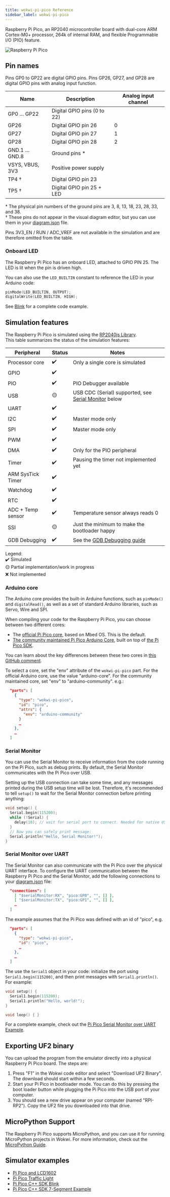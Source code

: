 ```yaml
---
title: wokwi-pi-pico Reference
sidebar_label: wokwi-pi-pico
---
```


Raspberry Pi Pico, an RP2040 microcontroller board with dual-core ARM Cortex-M0+ processor, 264k of internal RAM, and flexible
Programmable I/O (PIO) feature.

![Raspberry Pi Pico](wokwi-pi-pico.svg)

## Pin names

Pins GP0 to GP22 are digital GPIO pins. Pins GP26, GP27, and GP28 are digital GPIO pins with analog input function.

| Name            | Description                 | Analog input channel |
| --------------- | --------------------------- | -------------------- |
| GP0 … GP22      | Digital GPIO pins (0 to 22) |                      |
| GP26            | Digital GPIO pin 26         | 0                    |
| GP27            | Digital GPIO pin 27         | 1                    |
| GP28            | Digital GPIO pin 28         | 2                    |
| GND.1 … GND.8   | Ground pins \*              |                      |
| VSYS, VBUS, 3V3 | Positive power supply       |                      |
| TP4 †           | Digital GPIO pin 23         |                      |
| TP5 †           | Digital GPIO pin 25 + LED   |                      |

\* The physical pin numbers of the ground pins are 3, 8, 13, 18, 23, 28, 33, and 38.  
† These pins do not appear in the visual diagram editor, but you can use them in your [diagram.json](../diagram-format) file.

Pins 3V3_EN / RUN / ADC_VREF are not available in the simulation and are therefore omitted from the table.

### Onboard LED

The Raspberry Pi Pico has an onboard LED, attached to GPIO PIN 25. The LED is lit when the pin is driven high.

You can also use the `LED_BUILTIN` constant to reference the LED in your Arduino code:

```cpp
pinMode(LED_BUILTIN, OUTPUT);
digitalWrite(LED_BUILTIN, HIGH);
```

See [Blink](https://wokwi.com/projects/297755575592157709) for a complete code example.

## Simulation features

The Raspberry Pi Pico is simulated using the [RP2040js Library](https://github.com/wokwi/rp2040js).  
This table summarizes the status of the simulation features:

| Peripheral        | Status | Notes                                                                   |
| ----------------- | ------ | ----------------------------------------------------------------------- |
| Processor core    | ✔️     | Only a single core is simulated                                         |
| GPIO              | ✔️     |                                                                         |
| PIO               | ✔️     | PIO Debugger available                                                  |
| USB               | 🟡     | USB CDC (Serial) supported, see [Serial Monitor](#serial-monitor) below |
| UART              | ✔️     |                                                                         |
| I2C               | ✔️     | Master mode only                                                        |
| SPI               | ✔️     | Master mode only                                                        |
| PWM               | ✔️     |                                                                         |
| DMA               | ✔️     | Only for the PIO peripheral                                             |
| Timer             | ✔️     | Pausing the timer not implemented yet                                   |
| ARM SysTick Timer | ✔️     |                                                                         |
| Watchdog          | ✔️     |                                                                         |
| RTC               | ✔️     |                                                                         |
| ADC + Temp sensor | ✔️     | Temperature sensor always reads 0                                       |
| SSI               | 🟡     | Just the minimum to make the bootloader happy                           |
| GDB Debugging     | ✔️     | See the [GDB Debugging guide](../gdb-debugging)                         |

Legend:  
✔️ Simulated  
🟡 Partial implementation/work in progress  
❌ Not implemented

### Arduino core

The Arduino core provides the built-in Arduino functions, such as `pinMode()` and `digitalRead()`, as well as a set of standard Arduino libraries, such as Servo, Wire and SPI.

When compiling your code for the Raspberry Pi Pico, you can choose between two different cores:

- The [official Pi Pico core](https://github.com/arduino/ArduinoCore-mbed), based on Mbed OS. This is the default.
- [The community maintained Pi Pico Arduino Core](https://github.com/earlephilhower/arduino-pico), built on top of [the Pi Pico SDK](https://github.com/raspberrypi/pico-sdk).

You can learn about the key differences between these two cores in [this GitHub comment](https://github.com/earlephilhower/arduino-pico/issues/117#issuecomment-830356795).

To select a core, set the "env" attribute of the `wokwi-pi-pico` part. For the official Arduino core, use the value "arduino-core". For the community maintained core, set "env" to "arduino-community". e.g.:

```json
  "parts": [
    {
      "type": "wokwi-pi-pico",
      "id": "pico",
      "attrs": {
        "env": "arduino-community"
      }
      …
    },
    …
  ]
```

### Serial Monitor

You can use the Serial Monitor to receive information from the code running on the Pi Pico, such as debug prints. By default, the Serial Monitor communicates with
the Pi Pico over USB.

Setting up the USB connection can take some time, and any messages printed during
the USB setup time will be lost. Therefore, it's recommended to tell `setup()` to wait for the Serial Monitor connection before printing anything:

```cpp
void setup() {
  Serial.begin(115200);
  while (!Serial) {
    delay(10); // wait for serial port to connect. Needed for native USB
  }
  // Now you can safely print message:
  Serial.println("Hello, Serial Monitor!");
}
```

### Serial Monitor over UART

The Serial Monitor can also communicate with the Pi Pico over the physical UART interface. To configure the UART communication between the Raspberry Pi Pico and the Serial Monitor, add the following connections to your [diagram.json](../diagram-format#connections) file:

```json
  "connections": [
    [ "$serialMonitor:RX", "pico:GP0", "", [] ],
    [ "$serialMonitor:TX", "pico:GP1", "", [] ],
    …
  ]
```

The example assumes that the Pi Pico was defined with an id of "pico", e.g.

```json
  "parts": [
    {
      "type": "wokwi-pi-pico",
      "id": "pico",
      …
    },
    …
  ]
```

The use the `Serial1` object in your code: initialize the port using `Serial1.begin(115200)`, and then print messages with `Serial1.println()`. For example:

```cpp
void setup() {
  Serial1.begin(115200);
  Serial1.println("Hello, world!");
}

void loop() { }
```

For a complete example, check out the [Pi Pico Serial Monitor over UART Example](https://wokwi.com/projects/297755360074138125).

## Exporting UF2 binary

You can upload the program from the emulator directly into a physical Raspberry Pi Pico board. The steps are:

1. Press "F1" in the Wokwi code editor and select "Download UF2 Binary".
   The download should start within a few seconds.
2. Start your Pi Pico in bootloader mode. You can do this by pressing the boot loader button while
   plugging the Pi Pico into the USB port of your computer.
3. You should see a new drive appear on your computer (named "RPI-RP2"). Copy the UF2 file you downloaded into that drive.

## MicroPython Support

The Raspberry Pi Pico supports MicroPython, and you can use it for running MicroPython projects in Wokwi. For more information, check out the [MicroPython Guide](../guides/micropython).

## Simulator examples

- [Pi Pico and LCD1602](https://wokwi.com/projects/297323005822894602)
- [Pi Pico Traffic Light](https://wokwi.com/projects/297322571959894536)
- [Pi Pico C++ SDK Blink](https://wokwi.com/projects/298013072042230285)
- [Pi Pico C++ SDK 7-Segment Example](https://wokwi.com/projects/298014884249993738)
